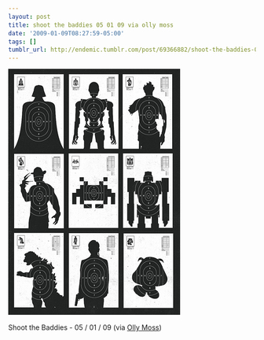 ```yaml
---
layout: post
title: shoot the baddies 05 01 09 via olly moss
date: '2009-01-09T08:27:59-05:00'
tags: []
tumblr_url: http://endemic.tumblr.com/post/69366882/shoot-the-baddies-05-01-09-via-olly-moss
---
```

 ![](/tumblr_files/GozJ8yit3iifhf2yLBpTxAU3o1_400.jpg)  

Shoot the Baddies - 05 / 01 / 09 (via [Olly Moss](http://flickr.com/photos/ollym))

